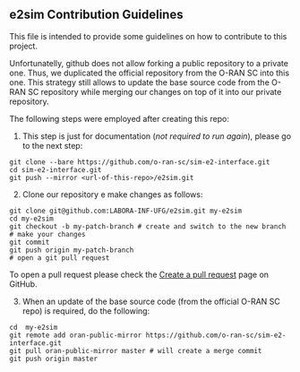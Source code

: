 ## e2sim Contribution Guidelines

This file is intended to provide some guidelines on how to contribute to this project.

Unfortunatelly, github does not allow forking a public repository to a private one. Thus, we duplicated the official repository from the O-RAN SC into this one.
This strategy still allows to update the base source code from the O-RAN SC repository while merging our changes on top of it into our private repository.

The following steps were employed after creating this repo:
1. This step is just for documentation (_not required to run again_), please go to the next step:
```
git clone --bare https://github.com/o-ran-sc/sim-e2-interface.git
cd sim-e2-interface.git
git push --mirror <url-of-this-repo>/e2sim.git
```

2. Clone our repository e make changes as follows:
```
git clone git@github.com:LABORA-INF-UFG/e2sim.git my-e2sim
cd my-e2sim
git checkout -b my-patch-branch # create and switch to the new branch
# make your changes
git commit
git push origin my-patch-branch
# open a git pull request
```
To open a pull request please check the [Create a pull request](https://docs.github.com/en/pull-requests/collaborating-with-pull-requests/proposing-changes-to-your-work-with-pull-requests/creating-a-pull-request) page on GitHub.

3. When an update of the base source code (from the official O-RAN SC repo) is required, do the following:
```
cd  my-e2sim
git remote add oran-public-mirror https://github.com/o-ran-sc/sim-e2-interface.git
git pull oran-public-mirror master # will create a merge commit
git push origin master
```

